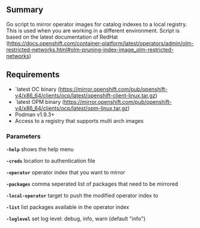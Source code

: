 ## Summary
Go script to mirror operator images for catalog indexes to a local registry. This is used when you are working in a different environment.
Script is based on the latest documentation of RedHat (https://docs.openshift.com/container-platform/latest/operators/admin/olm-restricted-networks.html#olm-pruning-index-image_olm-restricted-networks)

## Requirements
- `latest OC binary (https://mirror.openshift.com/pub/openshift-v4/x86_64/clients/ocp/latest/openshift-client-linux.tar.gz)
- `latest OPM binary (https://mirror.openshift.com/pub/openshift-v4/x86_64/clients/ocp/latest/opm-linux.tar.gz)
-  Podman v1.9.3+
-  Access to a registry that supports multi arch images


### Parameters
**`-help`** shows the help menu

**`-creds`** location to authentication file

**`-operator`** operator index that you want to mirror

**`-packages`**  comma seperated list of packages that need to be mirrored

**`-local-operator`** target to push the modified operator index to

**`-list`** list packages available in the operator index

**`-loglevel`** set log level: debug, info, warn (default "info")
